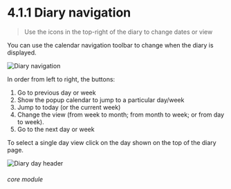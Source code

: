 # 4.1.1    Diary navigation

> Use the icons in the top-right of the diary to change dates or view 

You can use the calendar navigation toolbar to change when the diary is displayed. 

![Diary navigation](36a.png)

In order from left to right, the buttons:

  1. Go to previous day or week
  2. Show the popup calendar to jump to a particular day/week
  3. Jump to today (or the current week)
 4. Change the view (from week to month; from month to week; or from day to week).
  5. Go to the next day or week

To select a single day view click on the day shown on the top of the diary page.

![Diary day header](36b.png) 


###### core module

